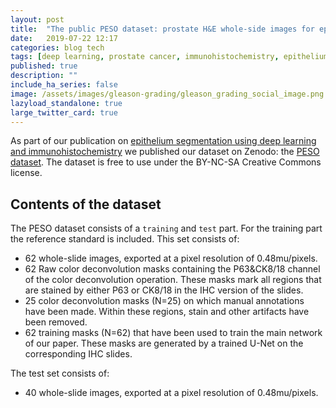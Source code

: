```yaml
---
layout: post
title:  "The public PESO dataset: prostate H&E whole-side images for epithelium segmentation"
date:   2019-07-22 12:17
categories: blog tech
tags: [deep learning, prostate cancer, immunohistochemistry, epithelium segmentation]
published: true
description: ""
include_ha_series: false
image: /assets/images/gleason-grading/gleason_grading_social_image.png
lazyload_standalone: true
large_twitter_card: true
---
```


As part of our publication on [epithelium segmentation using deep learning and immunohistochemistry](https://www.nature.com/articles/s41598-018-37257-4) we published our dataset on Zenodo: the [PESO dataset](https://zenodo.org/record/1485967#.XT8F0ugzb8A). The dataset is free to use under the BY-NC-SA Creative Commons license.

## Contents of the dataset

The PESO dataset consists of a `training` and `test` part. For the training part the reference standard is included. This set consists of:

- 62 whole-slide images, exported at a pixel resolution of 0.48mu/pixels.
- 62 Raw color deconvolution masks containing the P63&CK8/18 channel of the color deconvolution operation. These masks mark all regions that are stained by either P63 or CK8/18 in the IHC version of the slides.
- 25 color deconvolution masks (N=25) on which manual annotations have been made. Within these regions, stain and other artifacts have been removed.
- 62 training masks (N=62) that have been used to train the main network of our paper. These masks are generated by a trained U-Net on the corresponding IHC slides.

The test set consists of:

- 40 whole-slide images, exported at a pixel resolution of 0.48mu/pixels.
